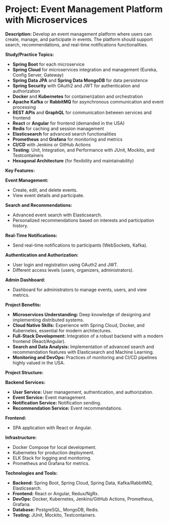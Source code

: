 # Project: Event Management Platform with Microservices

**Description:** Develop an event management platform where users can create, manage, and participate in events. The platform should support search, recommendations, and real-time notifications functionalities.

**Study/Practice Topics:**

- **Spring Boot** for each microservice
- **Spring Cloud** for microservices integration and management (Eureka, Config Server, Gateway)
- **Spring Data JPA** and **Spring Data MongoDB** for data persistence
- **Spring Security** with OAuth2 and JWT for authentication and authorization
- **Docker** and **Kubernetes** for containerization and orchestration
- **Apache Kafka** or **RabbitMQ** for asynchronous communication and event processing
- **REST APIs** and **GraphQL** for communication between services and frontend
- **React** or **Angular** for frontend (demanded in the USA)
- **Redis** for caching and session management
- **Elasticsearch** for advanced search functionalities
- **Prometheus** and **Grafana** for monitoring and metrics
- **CI/CD** with Jenkins or GitHub Actions
- **Testing**: Unit, Integration, and Performance with JUnit, Mockito, and Testcontainers
- **Hexagonal Architecture** (for flexibility and maintainability)

**Key Features:**

**Event Management:**

- Create, edit, and delete events.
- View event details and participate.

**Search and Recommendations:**

- Advanced event search with Elasticsearch.
- Personalized recommendations based on interests and participation history.

**Real-Time Notifications:**

- Send real-time notifications to participants (WebSockets, Kafka).

**Authentication and Authorization:**

- User login and registration using OAuth2 and JWT.
- Different access levels (users, organizers, administrators).

**Admin Dashboard:**

- Dashboard for administrators to manage events, users, and view metrics.

**Project Benefits:**

- **Microservices Understanding:** Deep knowledge of designing and implementing distributed systems.
- **Cloud Native Skills:** Experience with Spring Cloud, Docker, and Kubernetes, essential for modern architectures.
- **Full-Stack Development:** Integration of a robust backend with a modern frontend (React/Angular).
- **Search and Data Analysis:** Implementation of advanced search and recommendation features with Elasticsearch and Machine Learning.
- **Monitoring and DevOps:** Practices of monitoring and CI/CD pipelines highly valued in the USA.

**Project Structure:**

**Backend Services:**

- **User Service:** User management, authentication, and authorization.
- **Event Service:** Event management.
- **Notification Service:** Notification sending.
- **Recommendation Service:** Event recommendations.

**Frontend:**

- SPA application with React or Angular.

**Infrastructure:**

- Docker Compose for local development.
- Kubernetes for production deployment.
- ELK Stack for logging and monitoring.
- Prometheus and Grafana for metrics.

**Technologies and Tools:**

- **Backend:** Spring Boot, Spring Cloud, Spring Data, Kafka/RabbitMQ, Elasticsearch.
- **Frontend:** React or Angular, Redux/NgRx.
- **DevOps:** Docker, Kubernetes, Jenkins/GitHub Actions, Prometheus, Grafana.
- **Database:** PostgreSQL, MongoDB, Redis.
- **Testing:** JUnit, Mockito, Testcontainers.
